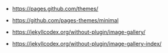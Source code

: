 - https://pages.github.com/themes/
- https://github.com/pages-themes/minimal

- https://jekyllcodex.org/without-plugin/image-gallery/
- https://jekyllcodex.org/without-plugin/image-gallery-index/